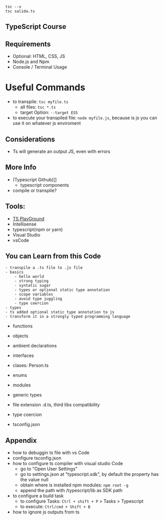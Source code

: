  ```
 tsc --v
 tsc salida.ts
 ```

## TypeScript Course

## Requirements
- Optional: HTML, CSS, JS
- Node.js and Npm
- Console / Terminal Usage

# Useful Commands
- to transpile: `tsc myfile.ts`
    - all files: `tsc *.ts`
    - target Option: `--target ES5`
- to execute your transpiled file: `node myfile.js`, because is js you can use it on whatever js enviroment

## Considerations
- Ts will generate an output JS, even with errors

## More Info
- (Typescript Github)[]
    - typescript components
- compile or transpile?

## Tools: 
- [TS PlayGround](https://www.typescriptlang.org/play/index.html)
- Intellisense
- typescript(npm or yarn)
- Visual Studio
- vsCode

## You can Learn from this Code
    - transpile a .ts file to .js file
    - basics
        - hello world
        - strong typing
        - syntatic sugar
        - types or optional static type annotation
        - scope variables
        - avoid type juggling
        - type coercion
    - types
    - ts added optional static type annotation to js
    - transform it in a strongly typed programming language
- functions
- objects
- ambient declarations

- interfaces
- clases: Person.ts
- enums
- modules
- generic types

- file extension .d.ts, third libs compatibility

- type coercion
- tsconfig.json

## Appendix
- how to debuggin ts file with vs Code
- configure tsconfig.json
- how to configure ts compiler with visual studio Code
    - go to "Open User Settings"
    - go to settings.json at "typescript.sdk", by default the property has the value null
    - obtain where is installed npm modules: `npm root -g`
    - append the path with /typescript/lib as SDK path
- to configure a build task
    - to configure Tasks: `Ctrl + shift + P` > Tasks > Typescript
    - to execute: `Ctrl/cmd + Shift + B`
- how to ignore js outputs from ts
